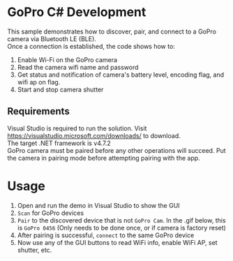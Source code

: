 
GoPro C# Development
====================

This sample demonstrates how to discover, pair, and connect to a GoPro camera via Bluetooth LE (BLE).  
Once a connection is established, the code shows how to:  
1. Enable Wi-Fi on the GoPro camera  
2. Read the camera wifi name and password  
3. Get status and notification of camera's battery level, encoding flag, and wifi ap on flag.  
4. Start and stop camera shutter  


Requirements
------------

Visual Studio is required to run the solution. Visit https://visualstudio.microsoft.com/downloads/ to download.  
The target .NET framework is v4.7.2  
GoPro camera must be paired before any other operations will succeed. Put the camera in pairing mode before attempting pairing with the app.  

# Usage

1. Open and run the demo in Visual Studio to show the GUI
2. `Scan` for GoPro devices
3. `Pair` to the discovered device that is not `GoPro Cam`. In the .gif below, this is `GoPro 0456` (Only needs to be done once, or if camera is factory reset)
4. After pairing is successful, `connect` to the same GoPro device
5. Now use any of the GUI buttons to read WiFi info, enable WiFi AP, set shutter, etc.

